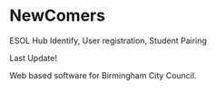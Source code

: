 # NewComers
ESOL Hub Identify, User registration, Student Pairing

Last Update!

Web based software for Birmingham City Council.
